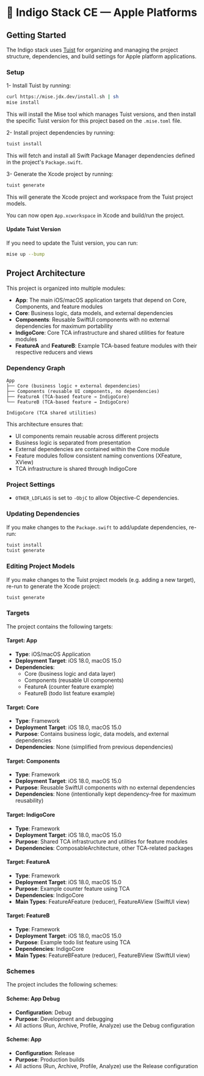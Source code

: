 # 🪻 Indigo Stack CE — Apple Platforms

## Getting Started

The Indigo stack uses [Tuist](https://tuist.dev/) for organizing and managing
the project structure, dependencies, and build settings for Apple platform applications.

### Setup

1- Install Tuist by running:

```sh
curl https://mise.jdx.dev/install.sh | sh
mise install
```

This will install the Mise tool which manages Tuist versions, and then install
the specific Tuist version for this project based on the `.mise.toml` file.

2- Install project dependencies by running:

```sh
tuist install
```

This will fetch and install all Swift Package Manager dependencies defined in
the project's `Package.swift`.

3- Generate the Xcode project by running:

```sh
tuist generate
```

This will generate the Xcode project and workspace from the Tuist project models.

You can now open `App.xcworkspace` in Xcode and build/run the project.

#### Update Tuist Version

If you need to update the Tuist version, you can run:

```sh
mise up --bump
```

## Project Architecture

This project is organized into multiple modules:

- **App**: The main iOS/macOS application targets that depend on Core, Components, and feature modules
- **Core**: Business logic, data models, and external dependencies
- **Components**: Reusable SwiftUI components with no external dependencies for maximum portability
- **IndigoCore**: Core TCA infrastructure and shared utilities for feature modules
- **FeatureA** and **FeatureB**: Example TCA-based feature modules with their respective reducers and views

### Dependency Graph

```
App
├── Core (business logic + external dependencies)
├── Components (reusable UI components, no dependencies)
├── FeatureA (TCA-based feature → IndigoCore)
└── FeatureB (TCA-based feature → IndigoCore)

IndigoCore (TCA shared utilities)
```

This architecture ensures that:

- UI components remain reusable across different projects
- Business logic is separated from presentation
- External dependencies are contained within the Core module
- Feature modules follow consistent naming conventions (XFeature, XView)
- TCA infrastructure is shared through IndigoCore

### Project Settings

- `OTHER_LDFLAGS` is set to `-ObjC` to allow Objective-C dependencies.

### Updating Dependencies

If you make changes to the `Package.swift` to add/update dependencies, re-run:

```sh
tuist install
tuist generate
```

### Editing Project Models

If you make changes to the Tuist project models (e.g. adding a new target), re-run to generate the Xcode project:

```sh
tuist generate
```

### Targets

The project contains the following targets:

#### Target: App

- **Type**: iOS/macOS Application
- **Deployment Target**: iOS 18.0, macOS 15.0
- **Dependencies**:
  - Core (business logic and data layer)
  - Components (reusable UI components)
  - FeatureA (counter feature example)
  - FeatureB (todo list feature example)

#### Target: Core

- **Type**: Framework
- **Deployment Target**: iOS 18.0, macOS 15.0
- **Purpose**: Contains business logic, data models, and external dependencies
- **Dependencies**: None (simplified from previous dependencies)

#### Target: Components

- **Type**: Framework
- **Deployment Target**: iOS 18.0, macOS 15.0
- **Purpose**: Reusable SwiftUI components with no external dependencies
- **Dependencies**: None (intentionally kept dependency-free for maximum reusability)

#### Target: IndigoCore

- **Type**: Framework
- **Deployment Target**: iOS 18.0, macOS 15.0
- **Purpose**: Shared TCA infrastructure and utilities for feature modules
- **Dependencies**: ComposableArchitecture, other TCA-related packages

#### Target: FeatureA

- **Type**: Framework
- **Deployment Target**: iOS 18.0, macOS 15.0
- **Purpose**: Example counter feature using TCA
- **Dependencies**: IndigoCore
- **Main Types**: FeatureAFeature (reducer), FeatureAView (SwiftUI view)

#### Target: FeatureB

- **Type**: Framework
- **Deployment Target**: iOS 18.0, macOS 15.0
- **Purpose**: Example todo list feature using TCA
- **Dependencies**: IndigoCore
- **Main Types**: FeatureBFeature (reducer), FeatureBView (SwiftUI view)

### Schemes

The project includes the following schemes:

#### Scheme: App Debug

- **Configuration**: Debug
- **Purpose**: Development and debugging
- All actions (Run, Archive, Profile, Analyze) use the Debug configuration

#### Scheme: App

- **Configuration**: Release
- **Purpose**: Production builds
- All actions (Run, Archive, Profile, Analyze) use the Release configuration

